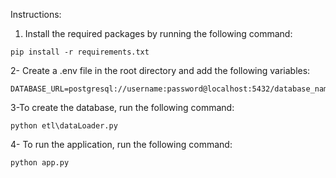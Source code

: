 Instructions:
1. Install the required packages by running the following command:
```
pip install -r requirements.txt
```
2- Create a .env file in the root directory and add the following variables:
```
DATABASE_URL=postgresql://username:password@localhost:5432/database_name
```
3-To create the database, run the following command:
```
python etl\dataLoader.py
```
4- To run the application, run the following command:
```
python app.py
```